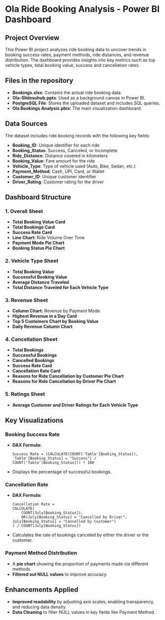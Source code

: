 # Ola Ride Booking Analysis - Power BI Dashboard

## Project Overview
This Power BI project analyzes ride booking data to uncover trends in booking success rates, payment methods, ride distances, 
and revenue distribution. The dashboard provides insights into key metrics such as top vehicle types, total booking value, success and cancellation rates.

## Files in the repository
- **Bookings.xlsx**: Contains the actual ride booking data.
- **Ola-Slidesuhub.pptx**: Used as a background canvas in Power BI.
- **PostgreSQL File**: Stores the uploaded dataset and includes SQL queries.
- **Ola Bookings Analysis.pbix**: The main visualization dashboard.

## Data Sources
The dataset includes ride booking records with the following key fields:
- **Booking_ID**: Unique identifier for each ride
- **Booking_Status**: Success, Canceled, or Incomplete
- **Ride_Distance**: Distance covered in kilometers
- **Booking_Value**: Fare amount for the ride
- **Vehicle_Type**: Type of vehicle used (Auto, Bike, Sedan, etc.)
- **Payment_Method**: Cash, UPI, Card, or Wallet
- **Customer_ID**: Unique customer identifier
- **Driver_Rating**: Customer rating for the driver

## Dashboard Structure
### 1. **Overall Sheet**
- **Total Booking Value Card**
- **Total Bookings Card**
- **Success Rate Card**
- **Line Chart:** Ride Volume Over Time
- **Payment Mode Pie Chart**
- **Booking Status Pie Chart**

### 2. **Vehicle Type Sheet**
- **Total Booking Value**
- **Successful Booking Value**
- **Average Distance Traveled**
- **Total Distance Traveled for Each Vehicle Type**

### 3. **Revenue Sheet**
- **Column Chart:** Revenue by Payment Mode
- **Highest Revenue in a Day Card**
- **Top 5 Customers Chart by Booking Value**
- **Daily Revenue Column Chart**

### 4. **Cancellation Sheet**
- **Total Bookings**
- **Successful Bookings**
- **Cancelled Bookings**
- **Success Rate Card**
- **Cancellation Rate Card**
- **Reasons for Ride Cancellation by Customer Pie Chart**
- **Reasons for Ride Cancellation by Driver Pie Chart**

### 5. **Ratings Sheet**
- **Average Customer and Driver Ratings for Each Vehicle Type**

## Key Visualizations
### **Booking Success Rate**
- **DAX Formula:**
  ```DAX
  Success Rate = (CALCULATE(COUNT('Table'[Booking_Status]), 'Table'[Booking_Status] = "Success") / COUNT('Table'[Booking_Status])) * 100
  ```
- Displays the percentage of successful bookings.

### **Cancellation Rate**
- **DAX Formula:**
  ```DAX
  Cancellation Rate = 
  CALCULATE(
      COUNT(July[Booking_Status]),
      OR(July[Booking_Status] = "Cancelled by Driver", July[Booking_Status] = "Cancelled by Customer")
  ) / COUNT(July[Booking_Status])
  ```
- Calculates the rate of bookings canceled by either the driver or the customer.

### **Payment Method Distribution**
- A **pie chart** showing the proportion of payments made via different methods.
- **Filtered out NULL values** to improve accuracy.

## Enhancements Applied
- **Improved readability** by adjusting axis scales, enabling transparency, and reducing data density.
- **Data Cleaning** to filter NULL values in key fields like Payment Method.


